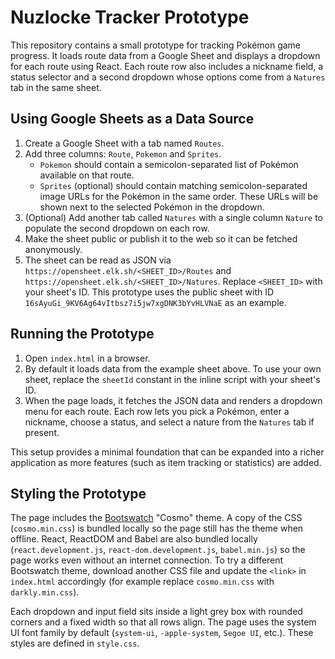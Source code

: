 # Nuzlocke Tracker Prototype

This repository contains a small prototype for tracking Pokémon game progress. It
loads route data from a Google Sheet and displays a dropdown for each route
using React. Each route row also includes a nickname field, a status selector
and a second dropdown whose options come from a `Natures` tab in the same sheet.

## Using Google Sheets as a Data Source

1. Create a Google Sheet with a tab named `Routes`.
2. Add three columns: `Route`, `Pokemon` and `Sprites`.
   - `Pokemon` should contain a semicolon-separated list of Pokémon available on
     that route.
   - `Sprites` (optional) should contain matching semicolon-separated image URLs
     for the Pokémon in the same order. These URLs will be shown next to the
     selected Pokémon in the dropdown.
3. (Optional) Add another tab called `Natures` with a single column `Nature` to
   populate the second dropdown on each row.
4. Make the sheet public or publish it to the web so it can be fetched
   anonymously.
5. The sheet can be read as JSON via
   `https://opensheet.elk.sh/<SHEET_ID>/Routes` and
   `https://opensheet.elk.sh/<SHEET_ID>/Natures`. Replace `<SHEET_ID>` with your
   sheet's ID. This prototype uses the public sheet with ID
   `16sAyuGi_9KV6Ag64vItbsz7i5jw7xgDNK3bYvHLVNaE` as an example.

## Running the Prototype

1. Open `index.html` in a browser.
2. By default it loads data from the example sheet above. To use your own
   sheet, replace the `sheetId` constant in the inline script with your sheet's
   ID.
3. When the page loads, it fetches the JSON data and renders a dropdown menu for
   each route. Each row lets you pick a Pokémon, enter a nickname, choose a
   status, and select a nature from the `Natures` tab if present.

This setup provides a minimal foundation that can be expanded into a richer
application as more features (such as item tracking or statistics) are added.

## Styling the Prototype

The page includes the [Bootswatch](https://bootswatch.com/) "Cosmo" theme. A
copy of the CSS (`cosmo.min.css`) is bundled locally so the page still has the
theme when offline. React, ReactDOM and Babel are also bundled locally (`react.development.js`,
`react-dom.development.js`, `babel.min.js`) so the page works even without an
internet connection. To try a different Bootswatch theme, download another CSS
file and update the `<link>` in `index.html` accordingly (for example replace
`cosmo.min.css` with `darkly.min.css`).

Each dropdown and input field sits inside a light grey box with rounded corners
and a fixed width so that all rows align. The page uses the system UI font
family by default (`system-ui`, `-apple-system`, `Segoe UI`, etc.). These styles
are defined in `style.css`.